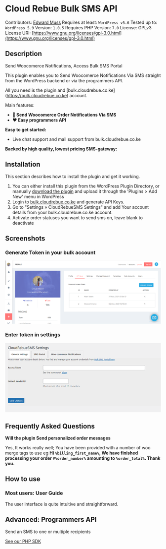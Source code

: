 # Cloud Rebue Bulk SMS API
Contributors: [Edward Muss](https://github.com/edwardmuss)
Requires at least: `WordPress v5.6`
Tested up to: `WordPress 5.9`
Version: `1.0.5`
Requires PHP Version: `7.0`
License: GPLv3
License URI: [https://www.gnu.org/licenses/gpl-3.0.html](https://www.gnu.org/licenses/gpl-3.0.html)

## Description
Send Woocomerce Notifications, Access Bulk SMS Portal

This plugin enables you to Send Woocomerce Notifications Via SMS straight from the WordPress backend or via the programmers API.

All you need is the plugin and [bulk.cloudrebue.co.ke] (https://bulk.cloudrebue.co.ke) account.

Main features:

* **📱 Send Woocomerce Order Notifications Via SMS**
* **❤️ Easy programmers API**

**Easy to get started:**

- Live chat support and mail support from bulk.cloudrebue.co.ke

**Backed by high quality, lowest pricing SMS-gateway:**


## Installation

This section describes how to install the plugin and get it working.

1. You can either install this plugin from the WordPress Plugin Directory,
  or manually  [download the plugin](https://github.com/cloudrebue/cloudrebue_wordpress/releases) and upload it through the 'Plugins > Add New' menu in WordPress
2. Login to [bulk.cloudrebue.co.ke](https://bulk.cloudrebue.co.ke) and generate API Keys.
3. Go to "Settings » CloudRebueSMS Settings" and add Your account details from your bulk.cloudrebue.co.ke account.
3. Activate order statuses you want to send sms on, leave blank to deactivate

## Screenshots

### Generate Token in your bulk account
![Token](https://github.com/cloudrebue/cloudrebue_wordpress/blob/master/Screenshot_1.png)

### Enter token in settings
![Token](https://github.com/cloudrebue/cloudrebue_wordpress/blob/master/Screenshot_2.png)


## Frequently Asked Questions

**Will the plugin Send personalized order messages**

Yes, It works really well; You have been provided with a number of woo merge tags to use eg 
**Hi `%billing_first_name%`, 
We have finished processing your order `#%order_number%` amounting to `%order_total%`. Thank you.** 



## How to use

### Most users: User Guide

The user interface is quite intuitive and straightforward.


## Advanced: Programmers API

Send an SMS to one or multiple recipients

[See our PHP SDK](https://github.com/cloudrebue/PHP-BULK-SDK)
